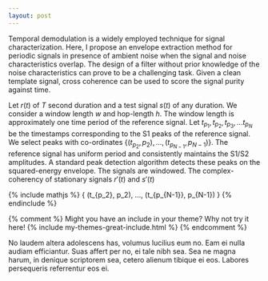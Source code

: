 ```yaml
---
layout: post
---
```


Temporal demodulation is a widely employed technique for signal characterization. Here, I propose an envelope extraction method for periodic signals in presence of ambient noise when the signal and noise characteristics overlap. The design of a filter without prior knowledge of the noise characteristics can prove to be a challenging task. Given a clean template signal, cross coherence can be used to score the signal purity against time.

Let $r(t)$  of $T$ second duration and a test signal $s(t)$ of any duration. We consider a window length $w$ and hop-length $h$. The window length is approximately one time period of the reference signal. Let $t_{p_1}, t_{p_2}, t_{p_3}, ...  t_{p_N}$ be the timestamps corresponding to the S1 peaks of the reference signal. We select peaks with co-ordinates $\{ (t_{p_2}, p_2), ..., (t_{p_{N-1}}, p_{N-1}) \}$. The reference signal has uniform period and consistently maintains the S1/S2 amplitudes. A standard peak detection algorithm detects these peaks on the squared-energy envelope. The signals are windowed. The complex-coherency of stationary signals $r'(t)$ and $s'(t)$

{% include mathjs %}
\{ (t_{p_2}, p_2), ..., (t_{p_{N-1}}, p_{N-1}) \}
{% endinclude %}

{% comment %}
Might you have an include in your theme? Why not try it here!
{% include my-themes-great-include.html %}
{% endcomment %}

No laudem altera adolescens has, volumus lucilius eum no. Eam ei nulla audiam efficiantur. Suas affert per no, ei tale nibh sea. Sea ne magna harum, in denique scriptorem sea, cetero alienum tibique ei eos. Labores persequeris referrentur eos ei.
